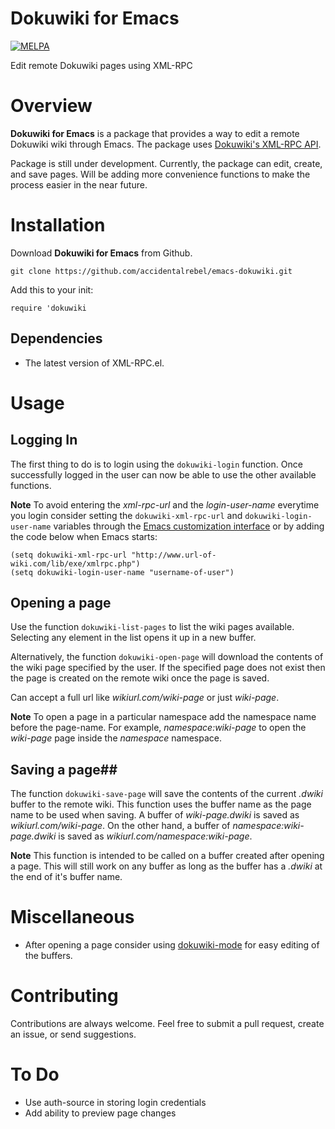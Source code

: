 # Dokuwiki for Emacs
[![MELPA](https://melpa.org/packages/dokuwiki-badge.svg)](https://melpa.org/#/dokuwiki)

Edit remote Dokuwiki pages using XML-RPC
 
# Overview #
**Dokuwiki for Emacs** is a package that provides a way to edit a remote Dokuwiki wiki through Emacs. The package uses [Dokuwiki's XML-RPC API](https://www.dokuwiki.org/devel:xmlrpc).

Package is still under development. Currently, the package can edit, create, and save pages. Will be adding more convenience functions to make the process easier in the near future.

# Installation #
Download **Dokuwiki for Emacs** from Github.

``` emacs-lisp
git clone https://github.com/accidentalrebel/emacs-dokuwiki.git
```

Add this to your init:

``` emacs-lisp
require 'dokuwiki
```

## Dependencies ##
  * The latest version of XML-RPC.el.

# Usage #

## Logging In ##
The first thing to do is to login using the `dokuwiki-login` function. Once successfully logged in the user can now be able to use the other available functions.

**Note**
To avoid entering the *xml-rpc-url* and the *login-user-name* everytime you login consider setting the `dokuwiki-xml-rpc-url` and `dokuwiki-login-user-name` variables through the [Emacs customization interface](https://www.gnu.org/software/emacs/manual/html_node/emacs/Easy-Customization.html) or by adding the code below when Emacs starts:

``` emacs-lisp
(setq dokuwiki-xml-rpc-url "http://www.url-of-wiki.com/lib/exe/xmlrpc.php")
(setq dokuwiki-login-user-name "username-of-user")
```

## Opening a page ##
Use the function `dokuwiki-list-pages` to list the wiki pages available. Selecting any element in the list opens it up in a new buffer.

Alternatively, the function `dokuwiki-open-page` will download the contents of the wiki page specified by the user. If the specified page does not exist then the page is created on the remote wiki once the page is saved.

Can accept a full url like *wikiurl.com/wiki-page* or just *wiki-page*.

**Note**
To open a page in a particular namespace add the namespace name before the page-name. For example, *namespace:wiki-page* to open the *wiki-page* page inside the *namespace* namespace.

## Saving a page##
The function `dokuwiki-save-page` will save the contents of the current *.dwiki* buffer to the remote wiki. This function uses the buffer name as the page name to be used when saving. A buffer of *wiki-page.dwiki* is saved as *wikiurl.com/wiki-page*. On the other hand, a buffer of *namespace:wiki-page.dwiki* is saved as *wikiurl.com/namespace:wiki-page*.

**Note**
This function is intended to be called on a buffer created after opening a page. This will still work on any buffer as long as the buffer has a *.dwiki* at the end of it's buffer name.

# Miscellaneous #
  * After opening a page consider using [dokuwiki-mode](https://github.com/kai2nenobu/emacs-dokuwiki-mode) for easy editing of the buffers.

# Contributing #
Contributions are always welcome. Feel free to submit a pull request, create an issue, or send suggestions.

# To Do #
  * Use auth-source in storing login credentials
  * Add ability to preview page changes
